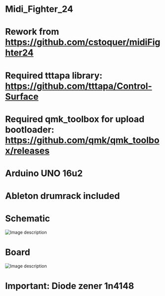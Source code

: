 # Midi_Fighter_24
# Rework from https://github.com/cstoquer/midiFighter24
# Required tttapa library: https://github.com/tttapa/Control-Surface
# Required qmk_toolbox for upload bootloader: https://github.com/qmk/qmk_toolbox/releases
# Arduino UNO 16u2
# Ableton drumrack included
# Schematic
![Image description](https://github.com/4dvn/Midi_Fighter_24/blob/master/Schematic/Button-matrix.png)
# Board
![Image description](https://github.com/4dvn/Midi_Fighter_24/blob/master/Schematic/Board.jpg)
# Important: Diode zener 1n4148
